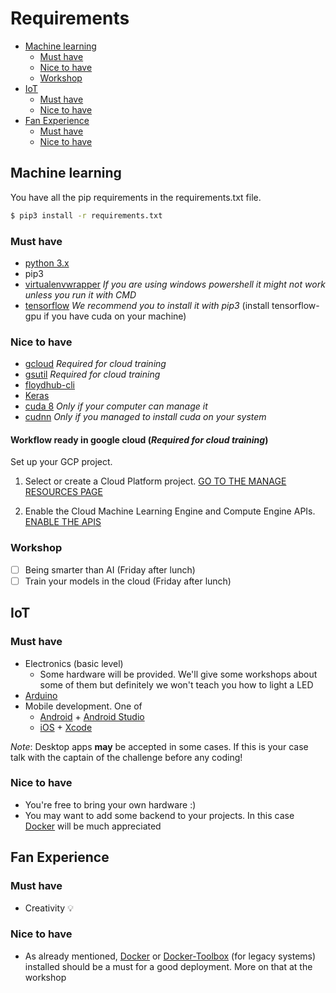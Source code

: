 # Requirements

- [Machine learning](https://github.com/uCodeByadidas/Requirements#machine-learning)
  * [Must have](https://github.com/uCodeByadidas/Requirements#must-have)
  * [Nice to have](https://github.com/uCodeByadidas/Requirements#nice-to-have)
  * [Workshop](https://github.com/uCodeByadidas/Requirements#workshop)
- [IoT](https://github.com/uCodeByadidas/Requirements#iot)
  * [Must have](https://github.com/uCodeByadidas/Requirements#must-have-1)
  * [Nice to have](https://github.com/uCodeByadidas/Requirements#nice-to-have-1)
- [Fan Experience](https://github.com/uCodeByadidas/Requirements#Fan-Experience)
  * [Must have](https://github.com/uCodeByadidas/Requirements#must-have-2)
  * [Nice to have](https://github.com/uCodeByadidas/Requirements#nice-to-have-2)

## Machine learning

You have all the pip requirements in the requirements.txt file.
```bash
$ pip3 install -r requirements.txt
```

### Must have

- [python 3.x](https://www.python.org/downloads/)
- pip3
- [virtualenvwrapper](http://virtualenvwrapper.readthedocs.io/en/latest/install.html) *If you are using windows powershell it might not work unless you run it with CMD*
- [tensorflow](https://www.tensorflow.org/install/) *We recommend you to install it with pip3* (install tensorflow-gpu if you have cuda on your machine)

### Nice to have

- [gcloud](https://cloud.google.com/sdk/downloads?hl=en) *Required for cloud training*
- [gsutil](https://cloud.google.com/storage/docs/gsutil_install) *Required for cloud training*
- [floydhub-cli](https://github.com/floydhub/floyd-cli)
- [Keras](https://keras.io/#installation)
- [cuda 8](https://developer.nvidia.com/cuda-80-ga2-download-archive) *Only if your computer can manage it*
- [cudnn](https://developer.nvidia.com/cudnn) *Only if you managed to install cuda on your system*

#### Workflow ready in google cloud (*Required for cloud training*)

Set up your GCP project.

1. Select or create a Cloud Platform project. [GO TO THE MANAGE RESOURCES PAGE](https://console.cloud.google.com/cloud-resource-manager)

2. Enable the Cloud Machine Learning Engine and Compute Engine APIs. [ENABLE THE APIS](https://console.cloud.google.com/flows/enableapi?apiid=ml.googleapis.com,compute_component)


### Workshop

- [ ] Being smarter than AI (Friday after lunch)
- [ ] Train your models in the cloud (Friday after lunch)

## IoT

### Must have

- Electronics (basic level)
  - Some hardware will be provided. We'll give some workshops about some of them but definitely we won't teach you how to light a LED
- [Arduino](https://www.arduino.cc/)
- Mobile development. One of
  - [Android](https://developer.android.com) + [Android Studio](https://developer.android.com/studio/index.html?)
  - [iOS](https://developer.apple.com/) + [Xcode](https://developer.apple.com/xcode/)

*Note*: Desktop apps **may** be accepted in some cases. If this is your case talk with the captain of the challenge before any coding!

### Nice to have

- You're free to bring your own hardware :)
- You may want to add some backend to your projects. In this case [Docker](https://www.docker.com/) will be much appreciated

## Fan Experience

### Must have

- Creativity :bulb:

### Nice to have

- As already mentioned, [Docker](https://docs.docker.com/install/) or [Docker-Toolbox](https://docs.docker.com/toolbox/) (for legacy systems) installed should be a must for a good deployment. More on that at the workshop
